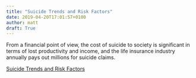 ```yaml
---
title: "Suicide Trends and Risk Factors"
date: 2019-04-20T17:01:57+0100
author: matt
draft: True
---
```

From a financial point of view, the cost of suicide to society is significant in terms of lost productivity and income, and the life insurance industry annually pays out millions for suicide claims.

[ Suicide Trends and Risk Factors ]( https://www.rgare.com/docs/default-source/newsletters-articles/global-claims-views_suicide-article_finalv3.pdf?sfvrsn=e5be25ff_0 )
